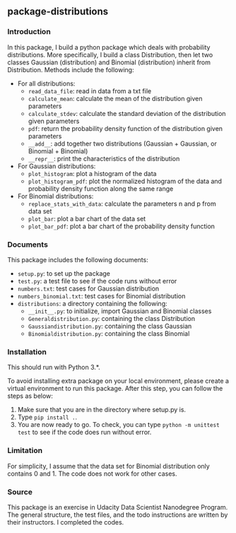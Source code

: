 ## package-distributions

### Introduction
In this package, I build a python package which deals with probability distributions. More specifically, I build a class Distribution, then let two classes Gaussian (distribution) and Binomial (distribution) inherit from Distribution. Methods include the following:
* For all distributions:
  * `read_data_file`: read in data from a txt file
  * `calculate_mean`: calculate the mean of the distribution given parameters
  * `calculate_stdev`: calculate the standard deviation of the distribution given parameters
  * `pdf`: return the probability density function of the distribution given parameters
  * `__add__`: add together two distributions (Gaussian + Gaussian, or Binomial + Binomial)
  * `__repr__`: print the characteristics of the distribution
* For Gaussian distributions: 
  * `plot_histogram`: plot a histogram of the data
  * `plot_histogram_pdf`: plot the normalized histogram of the data and probability density function along the same range
* For Binomial distributions:
  * `replace_stats_with_data`: calculate the parameters n and p from data set
  * `plot_bar`: plot a bar chart of the data set
  * `plot_bar_pdf`: plot a bar chart of the probability density function

### Documents
This package includes the following documents:
* `setup.py`: to set up the package
* `test.py`: a test file to see if the code runs without error
* `numbers.txt`: test cases for Gaussian distribution
* `numbers_binomial.txt`: test cases for Binomial distribution
* `distributions`: a directory containing the following:
  * `__init__.py`: to initialize, import Gaussian and Binomial classes
  * `Generaldistribution.py`: containing the class Distribution
  * `Gaussiandistribution.py`: containing the class Gaussian
  * `Binomialdistribution.py`: containing the class Binomial
### Installation
This should run with Python 3.*.

To avoid installing extra package on your local environment, please create a virtual environment to run this package. After this step, you can follow the steps as below:
1. Make sure that you are in the directory where setup.py is.
2. Type `pip install .`.
3. You are now ready to go. To check, you can type `python -m unittest test` to see if the code does run without error.

### Limitation
For simplicity, I assume that the data set for Binomial distribution only contains 0 and 1. The code does not work for other cases.

### Source
This package is an exercise in Udacity Data Scientist Nanodegree Program. The general structure, the test files, and the todo instructions are written by their instructors. I completed the codes.
